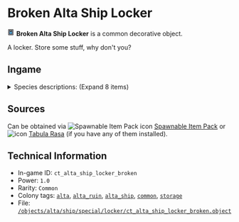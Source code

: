 # Broken Alta Ship Locker

<img src="https://raw.githubusercontent.com/Ceterai/Enternia/main/objects/alta/ship/special/locker/icon.png" alt="Broken Alta Ship Locker icon" loading="lazy" width="auto" height="16px"/> **Broken Alta Ship Locker** is a common decorative object.

A locker. Store some stuff, why don't you?

## Ingame

<details markdown="1"><summary>Species descriptions: (Expand 8 items)</summary>

- Alta: A broken storage system designed for a ship.
- Apex: A broken storage system.
- Avian: Broken storage locker.
- Floran: Floran sstore many usseful thingss in here for exploring universse, when it isss fixed.
- Glitch: Distressed. This ship's storage system is malfunctioning.
- Human: A storage locker. It doesn't seem to be working.
- Hylotl: Storage. It's not currently powered.
- Novakid: A locker. Ain't much use 'til it's fixed.

</details>

## Sources

Can be obtained via <img src="https://raw.githubusercontent.com/Silverfeelin/Starbound-SpawnableItemPack/master/interface/sip/iconSmall.png" alt="Spawnable Item Pack icon" width="18" height="14"/> [Spawnable Item Pack](https://steamcommunity.com/sharedfiles/filedetails/?id=733665104) or <img src="https://steamuserimages-a.akamaihd.net/ugc/263843960696222713/3EC9A7C005541F7D577EBCB8C5736B4EFC9973D6/" alt="icon" width="8" height="12"/> [Tabula Rasa](https://community.playstarbound.com/resources/the-tabula-rasa.3222/) (if you have any of them installed).

## Technical Information

- In-game ID: `ct_alta_ship_locker_broken`
- Power: `1.0`
- Rarity: `Common`
- Colony tags: [`alta`](https://ceterai.github.io/MyEnternia/Wiki/Tags/Alta), [`alta_ruin`](https://ceterai.github.io/MyEnternia/Wiki/Tags/AltaRuin), [`alta_ship`](https://ceterai.github.io/MyEnternia/Wiki/Tags/AltaShip), [`common`](https://ceterai.github.io/MyEnternia/Wiki/Tags/Common), [`storage`](https://ceterai.github.io/MyEnternia/Wiki/Tags/Storage)
- File: [`/objects/alta/ship/special/locker/ct_alta_ship_locker_broken.object`](https://github.com/Ceterai/Enternia/blob/main/objects/alta/ship/special/locker/ct_alta_ship_locker_broken.object)
